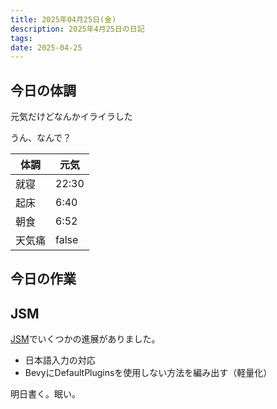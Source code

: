 ```yaml
---
title: 2025年04月25日(金)
description: 2025年4月25日の日記
tags: 
date: 2025-04-25
---
```



## 今日の体調
元気だけどなんかイライラした

うん、なんで？

| 体調  | 元気    |
| --- | ----- |
| 就寝  | 22:30 |
| 起床  | 6:40  |
| 朝食  | 6:52  |
| 天気痛 | false |

## 今日の作業
## JSM
[JSM](../develop/JourneyStreetMap/JourneyStreetMap.md)でいくつかの進展がありました。

- 日本語入力の対応
- BevyにDefaultPluginsを使用しない方法を編み出す（軽量化）

明日書く。眠い。